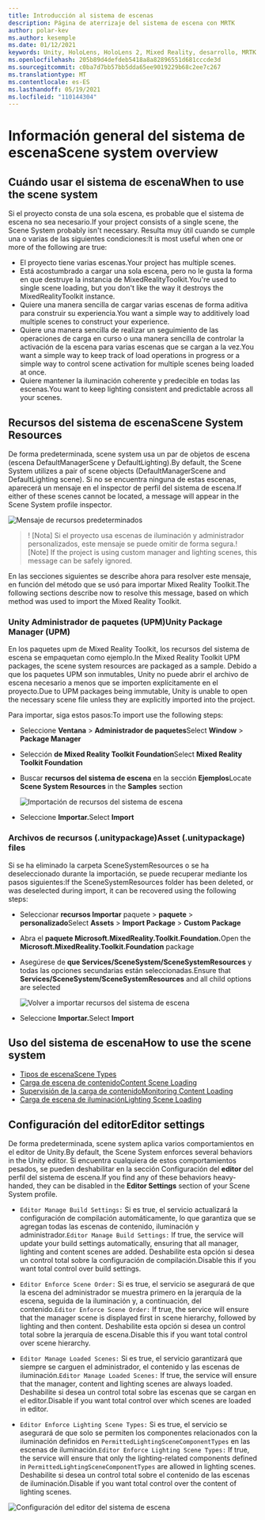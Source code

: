 ```yaml
---
title: Introducción al sistema de escenas
description: Página de aterrizaje del sistema de escena con MRTK
author: polar-kev
ms.author: kesemple
ms.date: 01/12/2021
keywords: Unity, HoloLens, HoloLens 2, Mixed Reality, desarrollo, MRTK
ms.openlocfilehash: 205b89d4defdeb5418a8a82896551d681cccde3d
ms.sourcegitcommit: c0ba7d7bb57bb5dda65ee9019229b68c2ee7c267
ms.translationtype: MT
ms.contentlocale: es-ES
ms.lasthandoff: 05/19/2021
ms.locfileid: "110144304"
---
```

# <a name="scene-system-overview"></a><span data-ttu-id="9212d-104">Información general del sistema de escena</span><span class="sxs-lookup"><span data-stu-id="9212d-104">Scene system overview</span></span>

## <a name="when-to-use-the-scene-system"></a><span data-ttu-id="9212d-105">Cuándo usar el sistema de escena</span><span class="sxs-lookup"><span data-stu-id="9212d-105">When to use the scene system</span></span>

<span data-ttu-id="9212d-106">Si el proyecto consta de una sola escena, es probable que el sistema de escena no sea necesario.</span><span class="sxs-lookup"><span data-stu-id="9212d-106">If your project consists of a single scene, the Scene System probably isn't necessary.</span></span> <span data-ttu-id="9212d-107">Resulta muy útil cuando se cumple una o varias de las siguientes condiciones:</span><span class="sxs-lookup"><span data-stu-id="9212d-107">It is most useful when one or more of the following are true:</span></span>

- <span data-ttu-id="9212d-108">El proyecto tiene varias escenas.</span><span class="sxs-lookup"><span data-stu-id="9212d-108">Your project has multiple scenes.</span></span>
- <span data-ttu-id="9212d-109">Está acostumbrado a cargar una sola escena, pero no le gusta la forma en que destruye la instancia de MixedRealityToolkit.</span><span class="sxs-lookup"><span data-stu-id="9212d-109">You're used to single scene loading, but you don't like the way it destroys the MixedRealityToolkit instance.</span></span>
- <span data-ttu-id="9212d-110">Quiere una manera sencilla de cargar varias escenas de forma aditiva para construir su experiencia.</span><span class="sxs-lookup"><span data-stu-id="9212d-110">You want a simple way to additively load multiple scenes to construct your experience.</span></span>
- <span data-ttu-id="9212d-111">Quiere una manera sencilla de realizar un seguimiento de las operaciones de carga en curso o una manera sencilla de controlar la activación de la escena para varias escenas que se cargan a la vez.</span><span class="sxs-lookup"><span data-stu-id="9212d-111">You want a simple way to keep track of load operations in progress or a simple way to control scene activation for multiple scenes being loaded at once.</span></span>
- <span data-ttu-id="9212d-112">Quiere mantener la iluminación coherente y predecible en todas las escenas.</span><span class="sxs-lookup"><span data-stu-id="9212d-112">You want to keep lighting consistent and predictable across all your scenes.</span></span>

## <a name="scene-system-resources"></a><span data-ttu-id="9212d-113">Recursos del sistema de escena</span><span class="sxs-lookup"><span data-stu-id="9212d-113">Scene System Resources</span></span>

<span data-ttu-id="9212d-114">De forma predeterminada, scene system usa un par de objetos de escena (escena DefaultManagerScene y DefaultLighting).</span><span class="sxs-lookup"><span data-stu-id="9212d-114">By default, the Scene System utilizes a pair of scene objects (DefaultManagerScene and DefaultLighting scene).</span></span> <span data-ttu-id="9212d-115">Si no se encuentra ninguna de estas escenas, aparecerá un mensaje en el inspector de perfil del sistema de escena.</span><span class="sxs-lookup"><span data-stu-id="9212d-115">If either of these scenes cannot be located, a message will appear in the Scene System profile inspector.</span></span>

![Mensaje de recursos predeterminados](../images/scene-system/DefaultResourcesMessage.png)

><span data-ttu-id="9212d-117">! [Nota] Si el proyecto usa escenas de iluminación y administrador personalizados, este mensaje se puede omitir de forma segura.</span><span class="sxs-lookup"><span data-stu-id="9212d-117">![Note] If the project is using custom manager and lighting scenes, this message can be safely ignored.</span></span>

<span data-ttu-id="9212d-118">En las secciones siguientes se describe ahora para resolver este mensaje, en función del método que se usó para importar Mixed Reality Toolkit.</span><span class="sxs-lookup"><span data-stu-id="9212d-118">The following sections describe now to resolve this message, based on which method was used to import the Mixed Reality Toolkit.</span></span>

### <a name="unity-package-manager-upm"></a><span data-ttu-id="9212d-119">Unity Administrador de paquetes (UPM)</span><span class="sxs-lookup"><span data-stu-id="9212d-119">Unity Package Manager (UPM)</span></span>

<span data-ttu-id="9212d-120">En los paquetes upm de Mixed Reality Toolkit, los recursos del sistema de escena se empaquetan como ejemplo.</span><span class="sxs-lookup"><span data-stu-id="9212d-120">In the Mixed Reality Toolkit UPM packages, the scene system resources are packaged as a sample.</span></span> <span data-ttu-id="9212d-121">Debido a que los paquetes UPM son inmutables, Unity no puede abrir el archivo de escena necesario a menos que se importen explícitamente en el proyecto.</span><span class="sxs-lookup"><span data-stu-id="9212d-121">Due to UPM packages being immutable, Unity is unable to open the necessary scene file unless they are explicitly imported into the project.</span></span>

<span data-ttu-id="9212d-122">Para importar, siga estos pasos:</span><span class="sxs-lookup"><span data-stu-id="9212d-122">To import use the following steps:</span></span>

- <span data-ttu-id="9212d-123">Seleccione **Ventana**  >  **Administrador de paquetes**</span><span class="sxs-lookup"><span data-stu-id="9212d-123">Select **Window** > **Package Manager**</span></span>
- <span data-ttu-id="9212d-124">Selección **de Mixed Reality Toolkit Foundation**</span><span class="sxs-lookup"><span data-stu-id="9212d-124">Select **Mixed Reality Toolkit Foundation**</span></span>
- <span data-ttu-id="9212d-125">Buscar **recursos del sistema de escena** en la sección **Ejemplos**</span><span class="sxs-lookup"><span data-stu-id="9212d-125">Locate **Scene System Resources** in the **Samples** section</span></span>

  ![Importación de recursos del sistema de escena](../images/scene-system/UpmImportSceneSystemResources.png)

- <span data-ttu-id="9212d-127">Seleccione **Importar.**</span><span class="sxs-lookup"><span data-stu-id="9212d-127">Select **Import**</span></span>

### <a name="asset-unitypackage-files"></a><span data-ttu-id="9212d-128">Archivos de recursos (.unitypackage)</span><span class="sxs-lookup"><span data-stu-id="9212d-128">Asset (.unitypackage) files</span></span>

<span data-ttu-id="9212d-129">Si se ha eliminado la carpeta SceneSystemResources o se ha deseleccionado durante la importación, se puede recuperar mediante los pasos siguientes:</span><span class="sxs-lookup"><span data-stu-id="9212d-129">If the SceneSystemResources folder has been deleted, or was deselected during import, it can be recovered using the following steps:</span></span>

- <span data-ttu-id="9212d-130">Seleccionar **recursos Importar** paquete  >  **paquete**  >  **personalizado**</span><span class="sxs-lookup"><span data-stu-id="9212d-130">Select **Assets** > **Import Package** > **Custom Package**</span></span>
- <span data-ttu-id="9212d-131">Abra el **paquete Microsoft.MixedReality.Toolkit.Foundation.**</span><span class="sxs-lookup"><span data-stu-id="9212d-131">Open the **Microsoft.MixedReality.Toolkit.Foundation** package</span></span>
- <span data-ttu-id="9212d-132">Asegúrese de **que Services/SceneSystem/SceneSystemResources** y todas las opciones secundarias están seleccionadas.</span><span class="sxs-lookup"><span data-stu-id="9212d-132">Ensure that **Services/SceneSystem/SceneSystemResources** and all child options are selected</span></span>

  ![Volver a importar recursos del sistema de escena](../images/scene-system/ReimportSceneSystemResources.png)

- <span data-ttu-id="9212d-134">Seleccione **Importar.**</span><span class="sxs-lookup"><span data-stu-id="9212d-134">Select **Import**</span></span>

## <a name="how-to-use-the-scene-system"></a><span data-ttu-id="9212d-135">Uso del sistema de escena</span><span class="sxs-lookup"><span data-stu-id="9212d-135">How to use the scene system</span></span>

- [<span data-ttu-id="9212d-136">Tipos de escena</span><span class="sxs-lookup"><span data-stu-id="9212d-136">Scene Types</span></span>](scene-system-scene-types.md)
- [<span data-ttu-id="9212d-137">Carga de escena de contenido</span><span class="sxs-lookup"><span data-stu-id="9212d-137">Content Scene Loading</span></span>](scene-system-content-loading.md)
- [<span data-ttu-id="9212d-138">Supervisión de la carga de contenido</span><span class="sxs-lookup"><span data-stu-id="9212d-138">Monitoring Content Loading</span></span>](scene-system-load-progress.md)
- [<span data-ttu-id="9212d-139">Carga de escena de iluminación</span><span class="sxs-lookup"><span data-stu-id="9212d-139">Lighting Scene Loading</span></span>](scene-system-lighting-scenes.md)

## <a name="editor-settings"></a><span data-ttu-id="9212d-140">Configuración del editor</span><span class="sxs-lookup"><span data-stu-id="9212d-140">Editor settings</span></span>

<span data-ttu-id="9212d-141">De forma predeterminada, scene system aplica varios comportamientos en el editor de Unity.</span><span class="sxs-lookup"><span data-stu-id="9212d-141">By default, the Scene System enforces several behaviors in the Unity editor.</span></span> <span data-ttu-id="9212d-142">Si encuentra cualquiera de estos comportamientos pesados, se pueden deshabilitar en la sección Configuración del **editor** del perfil del sistema de escena.</span><span class="sxs-lookup"><span data-stu-id="9212d-142">If you find any of these behaviors heavy-handed, they can be disabled in the **Editor Settings** section of your Scene System profile.</span></span>

- <span data-ttu-id="9212d-143">`Editor Manage Build Settings:` Si es true, el servicio actualizará la configuración de compilación automáticamente, lo que garantiza que se agregan todas las escenas de contenido, iluminación y administrador.</span><span class="sxs-lookup"><span data-stu-id="9212d-143">`Editor Manage Build Settings:` If true, the service will update your build settings automatically, ensuring that all manager, lighting and content scenes are added.</span></span> <span data-ttu-id="9212d-144">Deshabilite esta opción si desea un control total sobre la configuración de compilación.</span><span class="sxs-lookup"><span data-stu-id="9212d-144">Disable this if you want total control over build settings.</span></span>

- <span data-ttu-id="9212d-145">`Editor Enforce Scene Order:` Si es true, el servicio se asegurará de que la escena del administrador se muestra primero en la jerarquía de la escena, seguida de la iluminación y, a continuación, del contenido.</span><span class="sxs-lookup"><span data-stu-id="9212d-145">`Editor Enforce Scene Order:` If true, the service will ensure that the manager scene is displayed first in scene hierarchy, followed by lighting and then content.</span></span> <span data-ttu-id="9212d-146">Deshabilite esta opción si desea un control total sobre la jerarquía de escena.</span><span class="sxs-lookup"><span data-stu-id="9212d-146">Disable this if you want total control over scene hierarchy.</span></span>

- <span data-ttu-id="9212d-147">`Editor Manage Loaded Scenes:` Si es true, el servicio garantizará que siempre se carguen el administrador, el contenido y las escenas de iluminación.</span><span class="sxs-lookup"><span data-stu-id="9212d-147">`Editor Manage Loaded Scenes:` If true, the service will ensure that the manager, content and lighting scenes are always loaded.</span></span> <span data-ttu-id="9212d-148">Deshabilite si desea un control total sobre las escenas que se cargan en el editor.</span><span class="sxs-lookup"><span data-stu-id="9212d-148">Disable if you want total control over which scenes are loaded in editor.</span></span>

- <span data-ttu-id="9212d-149">`Editor Enforce Lighting Scene Types:` Si es true, el servicio se asegurará de que solo se permiten los componentes relacionados con la iluminación definidos en `PermittedLightingSceneComponentTypes` en las escenas de iluminación.</span><span class="sxs-lookup"><span data-stu-id="9212d-149">`Editor Enforce Lighting Scene Types:` If true, the service will ensure that only the lighting-related components defined in `PermittedLightingSceneComponentTypes` are allowed in lighting scenes.</span></span> <span data-ttu-id="9212d-150">Deshabilite si desea un control total sobre el contenido de las escenas de iluminación.</span><span class="sxs-lookup"><span data-stu-id="9212d-150">Disable if you want total control over the content of lighting scenes.</span></span>

![Configuración del editor del sistema de escena](../images/scene-system/MRTK_SceneSystemProfileEditorSettings.PNG)
